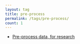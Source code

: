 ```yaml
---
layout: tag
title: pre-process
permalink: /tags/pre-process/
count: 1
---
```


- [Pre-process data, for research](https://kination.github.io/posts/2018-01-15-data-pre-processing/)
